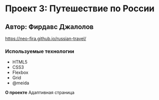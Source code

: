# Проект 3: Путешествие по России

## Автор: Фирдавс Джалолов

https://neo-fira.github.io/russian-travel/

### Используемые технологии

- HTML5
- CSS3
- Flexbox
- Grid
- @meida 

**О проекте**
Адаптивная страница

